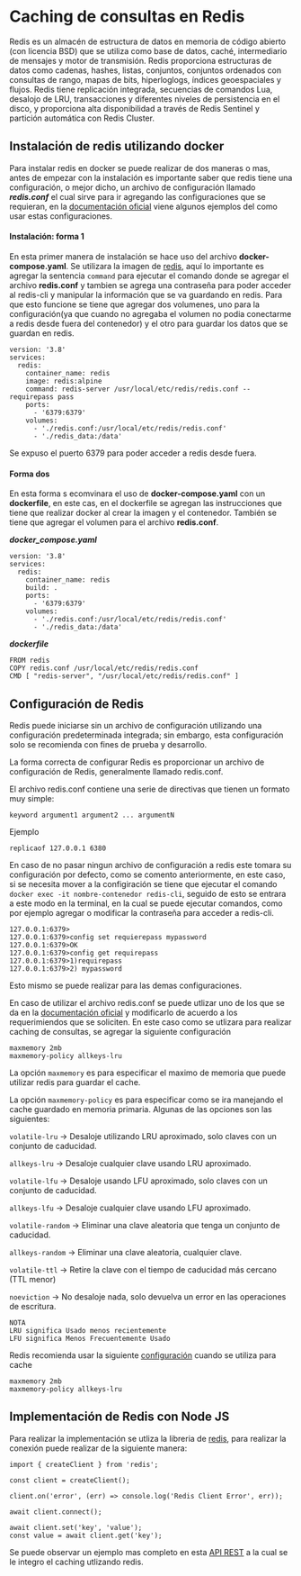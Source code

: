 # Caching de consultas en Redis

Redis es un almacén de estructura de datos en memoria de código abierto (con licencia BSD) que se utiliza como base de datos, caché, intermediario de mensajes y motor de transmisión. Redis proporciona estructuras de datos como cadenas, hashes, listas, conjuntos, conjuntos ordenados con consultas de rango, mapas de bits, hiperloglogs, índices geoespaciales y flujos. Redis tiene replicación integrada, secuencias de comandos Lua, desalojo de LRU, transacciones y diferentes niveles de persistencia en el disco, y proporciona alta disponibilidad a través de Redis Sentinel y partición automática con Redis Cluster.

## Instalación de redis utilizando docker 

Para instalar redis en docker se puede realizar de dos maneras o mas, antes de empezar con la instalación es importante saber que redis tiene una configuración, o mejor dicho, un archivo de configuración llamado ___redis.conf___ el cual sirve para ir agregando las configuraciones que se requieran, en la [documentación oficial](https://redis.io/docs/manual/config/) viene algunos ejemplos del como usar estas configuraciones.

#### Instalación: forma 1

En esta primer manera de instalación se hace uso del archivo **docker-compose.yaml**. Se utilizara la imagen de [redis](https://hub.docker.com/_/redis), aquí lo importante es agregar la sentencia `command` para ejecutar el comando donde se agregar el archivo **redis.conf** y tambien se agrega una contraseña para poder acceder al redis-cli y manipular la información que se va guardando en redis. Para que esto funcione se tiene que agregar dos volumenes, uno para la configuración(ya que cuando no agregaba el volumen no podia conectarme a redis desde fuera del contenedor) y el otro para guardar los datos que se guardan en redis.

~~~
version: '3.8'
services:
  redis:
    container_name: redis
    image: redis:alpine
    command: redis-server /usr/local/etc/redis/redis.conf --requirepass pass
    ports:
      - '6379:6379'
    volumes:
      - './redis.conf:/usr/local/etc/redis/redis.conf'
      - './redis_data:/data'  
~~~

Se expuso el puerto 6379 para poder acceder a redis desde fuera.

#### Forma dos

En esta forma s ecomvinara el uso de **docker-compose.yaml** con un **dockerfile**, en este cas, en el dockerfile se agregan las instrucciones que tiene que realizar docker al crear la imagen y el contenedor. También se tiene que agregar el volumen para el archivo **redis.conf**.

___docker_compose.yaml___
~~~
version: '3.8'
services:
  redis:
    container_name: redis
    build: .
    ports:
      - '6379:6379'
    volumes:
      - './redis.conf:/usr/local/etc/redis/redis.conf'
      - './redis_data:/data'  
~~~

___dockerfile___
~~~
FROM redis
COPY redis.conf /usr/local/etc/redis/redis.conf
CMD [ "redis-server", "/usr/local/etc/redis/redis.conf" ]
~~~

## Configuración de Redis


Redis puede iniciarse sin un archivo de configuración utilizando una configuración predeterminada integrada; sin embargo, esta configuración solo se recomienda con fines de prueba y desarrollo.

La forma correcta de configurar Redis es proporcionar un archivo de configuración de Redis, generalmente llamado redis.conf.

El archivo redis.conf contiene una serie de directivas que tienen un formato muy simple:

~~~
keyword argument1 argument2 ... argumentN
~~~

Ejemplo
~~~
replicaof 127.0.0.1 6380
~~~

En caso de no pasar ningun archivo de configuración a redis este tomara su configuración por defecto, como se comento anteriormente, en este caso, si se necesita mover a la configiración se tiene que ejecutar el comando
`docker exec -it nombre-contenedor redis-cli`, seguido de esto se entrara a este modo en la terminal, en la cual se puede ejecutar comandos, como por ejemplo agregar o modificar la contraseña para acceder a redis-cli.

~~~
127.0.0.1:6379>
127.0.0.1:6379>config set requierepass mypassword
127.0.0.1:6379>OK
127.0.0.1:6379>config get requirepass
127.0.0.1:6379>1)requirepass
127.0.0.1:6379>2) mypassword
~~~

Esto mismo se puede realizar para las demas configuraciones.

En caso de utilizar el archivo redis.conf se puede utlizar uno de los que se da en la [documentación oficial](https://redis.io/docs/manual/config/) y modificarlo de acuerdo a los requerimiendos que se soliciten. En este caso como se utlizara para realizar caching de consultas, se agregar la siguiente configuración

~~~
maxmemory 2mb
maxmemory-policy allkeys-lru
~~~

La opción `maxmemory` es para especificar el maximo de memoria que puede utilizar redis para guardar el cache.

La opción `maxmemory-policy` es para especificar como se ira manejando el cache guardado en memoria primaria. Algunas de las opciones son las siguientes: 

`volatile-lru` -> Desaloje utilizando LRU aproximado, solo claves con un conjunto de caducidad.

`allkeys-lru` -> Desaloje cualquier clave usando LRU aproximado.

`volatile-lfu` -> Desaloje usando LFU aproximado, solo claves con un conjunto de caducidad.

`allkeys-lfu` -> Desaloje cualquier clave usando LFU aproximado.

`volatile-random` -> Eliminar una clave aleatoria que tenga un conjunto de caducidad.

`allkeys-random` -> Eliminar una clave aleatoria, cualquier clave.

`volatile-ttl` -> Retire la clave con el tiempo de caducidad más cercano (TTL menor)

`noeviction` -> No desaloje nada, solo devuelva un error en las operaciones de escritura.

~~~
NOTA
LRU significa Usado menos recientemente
LFU significa Menos Frecuentemente Usado
~~~

Redis recomienda usar la siguiente [configuración](https://redis.io/docs/manual/config/#configuring-redis-as-a-cache) cuando se utiliza para cache
~~~
maxmemory 2mb
maxmemory-policy allkeys-lru
~~~


## Implementación de Redis con Node JS

Para realizar la implementación se utliza la libreria de [redis](https://www.npmjs.com/package/redis), para realizar la conexión puede realizar de la siguiente manera: 

```
import { createClient } from 'redis';

const client = createClient();

client.on('error', (err) => console.log('Redis Client Error', err));

await client.connect();

await client.set('key', 'value');
const value = await client.get('key');
```

Se puede observar un ejemplo mas completo en esta [API REST](https://github.com/RicardoNLuisMateos/noderedisexpress/blob/07bef1df5252ed7a32d5db365753e26bb231f583/routers/characterRouter.js) a la cual se le integro el caching utlizando redis.